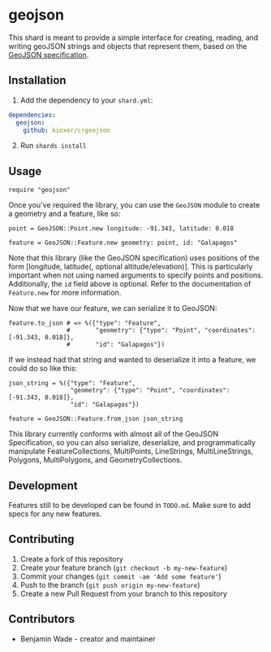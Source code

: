 # geojson

This shard is meant to provide a simple interface for creating, reading, and
writing geoJSON strings and objects that represent them, based on the
[GeoJSON specification](https://tools.ietf.org/html/rfc7946).

## Installation

1. Add the dependency to your `shard.yml`:
```yaml
dependencies:
  geojson:
    github: kinxer/crgeojson
```
2. Run `shards install`

## Usage

```crystal
require "geojson"
```

Once you've required the library, you can use the `GeoJSON` module to create
a geometry and a feature, like so:

```crystal
point = GeoJSON::Point.new longitude: -91.343, latitude: 0.018

feature = GeoJSON::Feature.new geometry: point, id: "Galapagos"
```

Note that this library (like the GeoJSON specification) uses positions of the
form [longitude, latitude(, optional altitude/elevation)]. This is particularly
important when not using named arguments to specify points and positions.
Additionally, the `id` field above is optional. Refer to the documentation of
`Feature.new` for more information.

Now that we have our feature, we can serialize it to GeoJSON:

```crystal
feature.to_json # => %({"type": "Feature",
                #       "geometry": {"type": "Point", "coordinates": [-91.343, 0.018]},
                #       "id": "Galapagos"})
```

If we instead had that string and wanted to deserialize it into a feature, we
could do so like this:

```crystal
json_string = %({"type": "Feature",
                 "geometry": {"type": "Point", "coordinates": [-91.343, 0.018]},
                 "id": "Galapagos"})

feature = GeoJSON::Feature.from_json json_string
```

This library currently conforms with almost all of the GeoJSON Specification, so
you can also serialize, deserialize, and programmatically manipulate
FeatureCollections, MultiPoints, LineStrings, MultiLineStrings, Polygons,
MultiPolygons, and GeometryCollections.

## Development

Features still to be developed can be found in `TODO.md`. Make sure to add specs
for any new features.

## Contributing

1. Create a fork of this repository
2. Create your feature branch (`git checkout -b my-new-feature`)
3. Commit your changes (`git commit -am 'Add some feature'`)
4. Push to the branch (`git push origin my-new-feature`)
5. Create a new Pull Request from your branch to this repository

## Contributors

- Benjamin Wade - creator and maintainer
